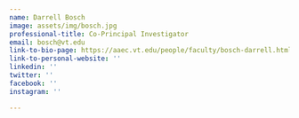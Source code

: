 ```yaml
---
name: Darrell Bosch
image: assets/img/bosch.jpg
professional-title: Co-Principal Investigator
email: bosch@vt.edu
link-to-bio-page: https://aaec.vt.edu/people/faculty/bosch-darrell.html
link-to-personal-website: ''
linkedin: ''
twitter: ''
facebook: ''
instagram: ''

---
```

